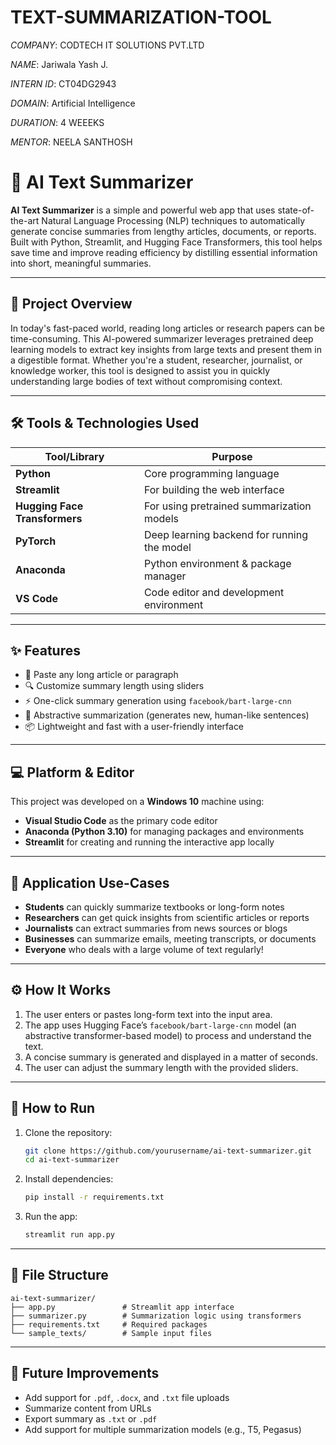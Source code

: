 # TEXT-SUMMARIZATION-TOOL

*COMPANY*: CODTECH IT SOLUTIONS PVT.LTD

*NAME*: Jariwala Yash J.

*INTERN ID*: CT04DG2943

*DOMAIN*: Artificial Intelligence

*DURATION*: 4 WEEEKS

*MENTOR*: NEELA SANTHOSH

# 🧠 AI Text Summarizer

**AI Text Summarizer** is a simple and powerful web app that uses state-of-the-art Natural Language Processing (NLP) techniques to automatically generate concise summaries from lengthy articles, documents, or reports. Built with Python, Streamlit, and Hugging Face Transformers, this tool helps save time and improve reading efficiency by distilling essential information into short, meaningful summaries.

---

## 📌 Project Overview

In today's fast-paced world, reading long articles or research papers can be time-consuming. This AI-powered summarizer leverages pretrained deep learning models to extract key insights from large texts and present them in a digestible format. Whether you're a student, researcher, journalist, or knowledge worker, this tool is designed to assist you in quickly understanding large bodies of text without compromising context.

---

## 🛠️ Tools & Technologies Used

| Tool/Library                  | Purpose                                     |
| ----------------------------- | ------------------------------------------- |
| **Python**                    | Core programming language                   |
| **Streamlit**                 | For building the web interface              |
| **Hugging Face Transformers** | For using pretrained summarization models   |
| **PyTorch**                   | Deep learning backend for running the model |
| **Anaconda**                  | Python environment & package manager        |
| **VS Code**                   | Code editor and development environment     |

---

## ✨ Features

- 📄 Paste any long article or paragraph
- 🔍 Customize summary length using sliders
- ⚡ One-click summary generation using `facebook/bart-large-cnn`
- 🧠 Abstractive summarization (generates new, human-like sentences)
- 📦 Lightweight and fast with a user-friendly interface

---

## 💻 Platform & Editor

This project was developed on a **Windows 10** machine using:

- **Visual Studio Code** as the primary code editor
- **Anaconda (Python 3.10)** for managing packages and environments
- **Streamlit** for creating and running the interactive app locally

---

## 🧹 Application Use-Cases

- **Students** can quickly summarize textbooks or long-form notes
- **Researchers** can get quick insights from scientific articles or reports
- **Journalists** can extract summaries from news sources or blogs
- **Businesses** can summarize emails, meeting transcripts, or documents
- **Everyone** who deals with a large volume of text regularly!

---

## ⚙️ How It Works

1. The user enters or pastes long-form text into the input area.
2. The app uses Hugging Face’s `facebook/bart-large-cnn` model (an abstractive transformer-based model) to process and understand the text.
3. A concise summary is generated and displayed in a matter of seconds.
4. The user can adjust the summary length with the provided sliders.

---

## 🚀 How to Run

1. Clone the repository:

   ```bash
   git clone https://github.com/yourusername/ai-text-summarizer.git
   cd ai-text-summarizer
   ```

2. Install dependencies:

   ```bash
   pip install -r requirements.txt
   ```

3. Run the app:

   ```bash
   streamlit run app.py
   ```

---

## 📂 File Structure

```
ai-text-summarizer/
├── app.py               # Streamlit app interface
├── summarizer.py        # Summarization logic using transformers
├── requirements.txt     # Required packages
└── sample_texts/        # Sample input files
```

---

## 📢 Future Improvements

- Add support for `.pdf`, `.docx`, and `.txt` file uploads
- Summarize content from URLs
- Export summary as `.txt` or `.pdf`
- Add support for multiple summarization models (e.g., T5, Pegasus)
